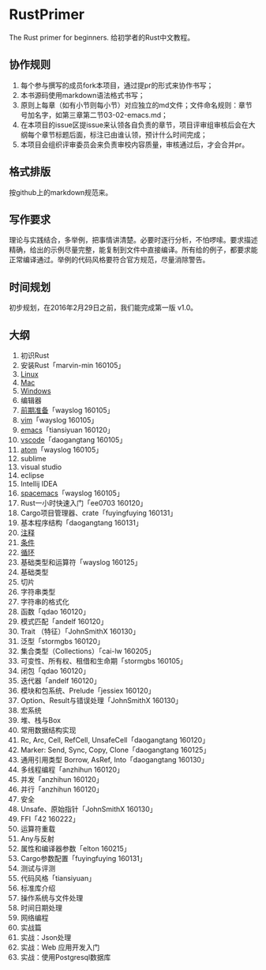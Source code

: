 # RustPrimer
The Rust primer for beginners.
给初学者的Rust中文教程。

## 协作规则

1. 每个参与撰写的成员fork本项目，通过提pr的形式来协作书写；
2. 本书源码使用markdown语法格式书写；
3. 原则上每章（如有小节则每小节）对应独立的md文件；文件命名规则：章节号加名字，如第三章第二节03-02-emacs.md；
4. 在本项目的issue区提issue来认领各自负责的章节，项目评审组审核后会在大纲每个章节标题后面，标注已由谁认领，预计什么时间完成；
5. 本项目会组织评审委员会来负责审校内容质量，审核通过后，才会合并pr。

## 格式排版

按github上的markdown规范来。

## 写作要求

理论与实践结合，多举例，把事情讲清楚。必要时逐行分析，不怕啰嗦。要求描述精确，给出的示例尽量完整，能复制到文件中直接编译。所有给的例子，都要求能正常编译通过。举例的代码风格要符合官方规范，尽量消除警告。

## 时间规划

初步规划，在2016年2月29日之前，我们能完成第一版 v1.0。


## 大纲

1. 初识Rust
2. 安装Rust「marvin-min 160105」
  1. [Linux](./02-install/02-01-install_rust_on_linux.md)
  2. [Mac](./02-install/02-02-install_rust_on_mac_os.md)
  3. [Windows](./02-install/02-03-install_rust_on_windows.md)
3. 编辑器
  1. [前期准备](./03-editors/03-01-before.md)「wayslog 160105」
  1. [vim](./03-editors/03-02-vim.md)「wayslog 160105」
  2. [emacs](./03-editors/03-03-emacs.md)「tiansiyuan 160120」
  3. [vscode](./03-editors/03-04-emacs.md)「daogangtang 160105」
  4. [atom](./03-editors/03-05-atom.md)「wayslog 160105」
  5. sublime
  6. visual studio
  7. eclipse
  8. Intellij IDEA
  9. [spacemacs](./03-editors/03-10-spacemacs.md)「wayslog 160105」
4. Rust一小时快速入门「ee0703 160120」
5. Cargo项目管理器、crate「fuyingfuying 160131」
6. 基本程序结构「daogangtang 160131」
  1. [注释](./06-flow/06-01-comment.md)
  2. [条件](./06-flow/06-02-condition.md)
  3. [循环](./06-flow/06-03-repeatition.md)
7. 基础类型和运算符「wayslog 160125」
  1. 基础类型
  2. 切片
  3. 字符串类型
  4. 字符串的格式化
9. 函数「qdao 160120」
9. 模式匹配「andelf 160120」
10. Trait （特征）「JohnSmithX 160130」
11. 泛型「stormgbs 160120」
12. 集合类型（Collections）「cai-lw 160205」
11. 可变性、所有权、租借和生命期「stormgbs 160105」
13. 闭包「qdao 160120」
14. 迭代器「andelf 160120」
15. 模块和包系统、Prelude「jessiex 160120」
16. Option、Result与错误处理「JohnSmithX 160130」
17. 宏系统
24. 堆、栈与Box
25. 常用数据结构实现
18. Rc, Arc, Cell, RefCell, UnsafeCell「daogangtang 160120」
19. Marker: Send, Sync, Copy, Clone「daogangtang 160125」
20. 通用引用类型 Borrow, AsRef, Into「daogangtang 160130」
21. 多线程编程「anzhihun 160120」
22. 并发「anzhihun 160120」
23. 并行「anzhihun 160120」
26. 安全
27. Unsafe、原始指针「JohnSmithX 160130」
28. FFI「42 160222」
29. 运算符重载
30. Any与反射
31. 属性和编译器参数「elton 160215」
32. Cargo参数配置「fuyingfuying 160131」
32. 测试与评测
33. 代码风格「tiansiyuan」
33. 标准库介绍
  1. 操作系统与文件处理
  2. 时间日期处理
  3. 网络编程
34. 实战篇
  1. 实战：Json处理
  2. 实战：Web 应用开发入门
  3. 实战：使用Postgresql数据库
